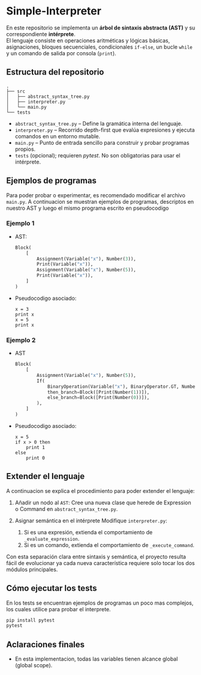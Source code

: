 # Simple-Interpreter

En este repositorio se implementa un **árbol de sintaxis abstracta (AST)** y su correspondiente **intérprete**.  
El lenguaje consiste en operaciones aritméticas y lógicas básicas, asignaciones, bloques secuenciales, condicionales `if-else`, un bucle `while` y un comando de salida por consola (`print`).  

## Estructura del repositorio
```text
.
├── src
│   ├── abstract_syntax_tree.py
│   ├── interpreter.py
│   └── main.py
└── tests
```
- `abstract_syntax_tree.py` – Define la gramática interna del lenguaje.
- `interpreter.py` – Recorrido depth-first que evalúa expresiones y ejecuta comandos en un entorno mutable.
- `main.py` – Punto de entrada sencillo para construir y probar programas propios.
- `tests` (opcional); requieren *pytest*. No son obligatorias para usar el intérprete. 


## Ejemplos de programas
Para poder probar o experimentar, es recomendado modificar el archivo `main.py`.
A continuacion se muestran ejemplos de programas, descriptos en nuestro AST y luego el mismo programa escrito en pseudocodigo

### Ejemplo 1
- AST:
    ```python
    Block(
        [
            Assignment(Variable("x"), Number(3)),
            Print(Variable("x")),
            Assignment(Variable("x"), Number(5)),
            Print(Variable("x")),
        ]
    )
    ```
- Pseudocodigo asociado:
    ```text
    x = 3
    print x
    x = 5
    print x
    ```
### Ejemplo 2

- AST 
    ```python
    Block(
        [
            Assignment(Variable("x"), Number(5)),
            If(
                BinaryOperation(Variable("x"), BinaryOperator.GT, Number(0)),
                then_branch=Block([Print(Number(1))]),
                else_branch=Block([Print(Number(0))]),
            ),
        ]
    )
    ```
- Pseudocodigo asociado:
    ```text
    x = 5
    if x > 0 then
        print 1
    else 
        print 0
    ```

## Extender el lenguaje
A continuacion se explica el procedimiento para poder extender el lenguaje:

1. Añadir un nodo al `AST`:
    Cree una nueva clase que herede de Expression o Command en `abstract_syntax_tree.py`.

2. Asignar semántica en el intérprete
    Modifique `interpreter.py`:
    1. Si es una expresión, extienda el comportamiento de  `_evaluate_expression`.
    2. Si es un comando, extienda el comportamiento de `_execute_command`.

Con esta separación clara entre sintaxis y semántica, el proyecto resulta fácil de evolucionar ya cada nueva característica requiere solo tocar los dos módulos principales.



## Cómo ejecutar los tests
En los tests se encuentran ejemplos de programas un poco mas complejos, los cuales utilice para probar el interprete.
```bash
pip install pytest 
pytest
```

## Aclaraciones finales
- En esta implementacion, todas las variables tienen alcance global (global scope).
